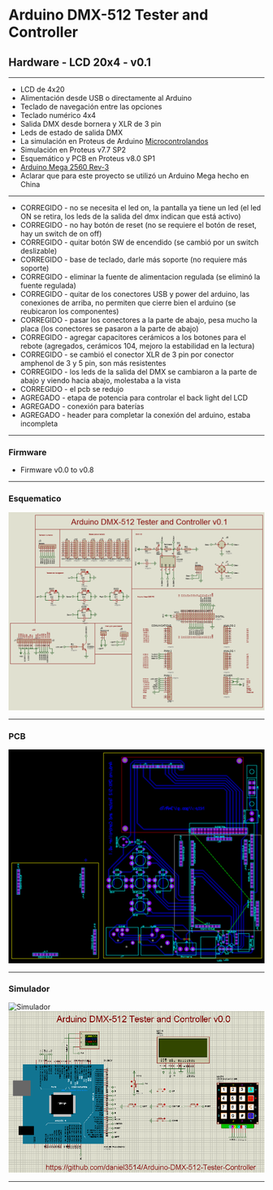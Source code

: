 # **Arduino DMX-512 Tester and Controller**

## **Hardware - LCD 20x4 - v0.1**

***

- LCD de 4x20
- Alimentación desde USB o directamente al Arduino
- Teclado de navegación entre las opciones
- Teclado numérico 4x4
- Salida DMX desde bornera y XLR de 3 pin
- Leds de estado de salida DMX
- La simulación en Proteus de Arduino [Microcontrolandos](http://microcontrolandos.blogspot.mx/2012/12/arduino-componentes-para-o-proteus.html)
- Simulación en Proteus v7.7 SP2
- Esquemático y PCB en Proteus v8.0 SP1
- [Arduino Mega 2560 Rev-3](http://www.arduino.cc/en/Main/ArduinoBoardMega2560)
- Aclarar que para este proyecto se utilizó un Arduino Mega hecho en China

***

- CORREGIDO - no se necesita el led on, la pantalla ya tiene un led (el led ON se retira, los leds de la salida del dmx indican que está activo)
- CORREGIDO - no hay botón de reset (no se requiere el botón de reset, hay un switch de on off)
- CORREGIDO - quitar botón SW de encendido (se cambió por un switch deslizable)
- CORREGIDO - base de teclado, darle más soporte (no requiere más soporte)
- CORREGIDO - eliminar la fuente de alimentacion regulada (se eliminó la fuente regulada)
- CORREGIDO - quitar de los conectores USB y power del arduino, las conexiones de arriba, no permiten que cierre bien el arduino (se reubicaron los componentes)
- CORREGIDO - pasar los conectores a la parte de abajo, pesa mucho la placa (los conectores se pasaron a la parte de abajo)
- CORREGIDO - agregar capacitores cerámicos a los botones para el rebote (agregados, cerámicos 104, mejoro la estabilidad en la lectura)
- CORREGIDO - se cambió el conector XLR de 3 pin por conector amphenol de 3 y 5 pin, son más resistentes
- CORREGIDO - los leds de la salida del DMX se cambiaron a la parte de abajo y viendo hacia abajo, molestaba a la vista
- CORREGIDO - el pcb se redujo
- AGREGADO  - etapa de potencia para controlar el back light del LCD
- AGREGADO  - conexión para baterías
- AGREGADO  - header para completar la conexión del arduino, estaba incompleta

***

### **Firmware**

- Firmware v0.0 to v0.8

***

### **Esquematico**

![Esquematico](https://raw.githubusercontent.com/Arduino-DMX-512-Tester-and-Controller/Arduino-DMX-512-Tester-and-Controller-LCD-20x4-Hardware/master/media/Esquematico.png)

***

### **PCB**

![PCB](https://raw.githubusercontent.com/Arduino-DMX-512-Tester-and-Controller/Arduino-DMX-512-Tester-and-Controller-LCD-20x4-Hardware/master/media/PCB.png)

***

### **Simulador**

![Simulador](https://raw.githubusercontent.com/Arduino-DMX-512-Tester-and-Controller/Arduino-DMX-512-Tester-and-Controller-20x4-Hardware/master/Media/Hard%20v00%20-%20Simulador.PNG)
![Simulador](https://raw.githubusercontent.com/Arduino-DMX-512-Tester-and-Controller/Arduino-DMX-512-Tester-and-Controller-LCD-20x4-Hardware/master/Simulador/media/Simulador%20v00.PNG)

***
